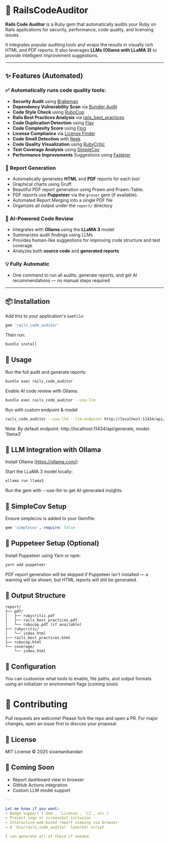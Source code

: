 # 🚀 RailsCodeAuditor

**Rails Code Auditor** is a Ruby gem that automatically audits your Ruby on Rails applications for security, performance, code quality, and licensing issues.

It integrates popular auditing tools and wraps the results in visually rich HTML and PDF reports. It also leverages **LLMs (Ollama with LLaMA 3)** to provide intelligent improvement suggestions.

---

## ✨ Features (Automated)

### ✅ Automatically runs code quality tools:
  - **Security Audit** using [Brakeman](https://github.com/presidentbeef/brakeman)
  - **Dependency Vulnerability Scan** via [Bundler Audit](https://github.com/rubysec/bundler-audit)
  - **Code Style Check** using [RuboCop](https://github.com/rubocop/rubocop)
  - **Rails Best Practices Analysis** via [rails_best_practices](https://github.com/flyerhzm/rails_best_practices)
  - **Code Duplication Detection** using [Flay](https://github.com/seattlerb/flay)
  - **Code Complexity Score** using [Flog](https://github.com/seattlerb/flog)
  - **License Compliance** via [License Finder](https://github.com/pivotal/LicenseFinder)
  - **Code Smell Detection** with [Reek](https://github.com/troessner/reek)
  - **Code Quality Visualization** using [RubyCritic](https://github.com/whitesmith/rubycritic)
  - **Test Coverage Analysis** using [SimpleCov](https://github.com/simplecov-ruby/simplecov)
  - **Performance Improvements** Suggestions using [Fasterer](https://github.com/DamirSvrtan/fasterer)

### 📄 Report Generation
- Automatically generates **HTML** and **PDF** reports for each tool
- Graphical charts using Gruff.
- Beautiful PDF report generation using Prawn and Prawn::Table.
- PDF reports use **Puppeteer** via the `grover` gem (if available).
- Automated Report Merging into a single PDF file
- Organizes all output under the `report/` directory

### 🧠 AI-Powered Code Review
- Integrates with **Ollama** using the **LLaMA 3** model
- Summarizes audit findings using LLMs
- Provides human-like suggestions for improving code structure and test coverage
- Analyzes both **source code** and **generated reports**

### 💡 Fully Automatic
- One command to run all audits, generate reports, and get AI recommendations — no manual steps required

---

## 📦 Installation

Add this to your application's `Gemfile`:

```ruby
gem 'rails_code_auditor'
```

Then run:

```bash
bundle install
```

## 🚀 Usage
Run the full audit and generate reports:

```bash
bundle exec rails_code_auditor
```
Enable AI code review with Ollama:

```bash
bundle exec rails_code_auditor --use-llm
```
Run with custom endpoint & model
```bash
rails_code_auditor --use-llm --llm-endpoint http://localhost:11434/api/generate --llm-model deepseek-coder
```
Note: By default endpoint: http://localhost:11434/api/generate, model: 'llama3'
## 🧠 LLM Integration with Ollama
Install Ollama (https://ollama.com/)

Start the LLaMA 3 model locally:

```bash
ollama run llama3
```
Run the gem with --use-llm to get AI-generated insights.

## 🧪 SimpleCov Setup
Ensure simplecov is added to your Gemfile:

```ruby
gem 'simplecov', require: false
```

## 🧰 Puppeteer Setup (Optional)
Install Puppeteer using Yarn or npm:

```bash
yarn add puppeteer
```
PDF report generation will be skipped if Puppeteer isn't installed — a warning will be shown, but HTML reports will still be generated.

## 📁 Output Structure
```pgsql
report/
├── pdf/
│   ├── rubycritic.pdf
│   ├── rails_best_practices.pdf
│   └── rubocop.pdf (if available)
├── rubycritic/
│   └── index.html
├── rails_best_practices.html
├── rubocop.html
└── coverage/
    └── index.html
```

## 🔧 Configuration
You can customize what tools to enable, file paths, and output formats using an initializer or environment flags (coming soon)

# 🙌 Contributing
Pull requests are welcome! Please fork the repo and open a PR. For major changes, open an issue first to discuss your proposal.

## 📄 License
MIT License
© 2025 sivamanikandan

## 📌 Coming Soon
- Report dashboard view in browser
- GitHub Actions integration
- Custom LLM model support

```yaml
---

Let me know if you want:
- Badge support (`Gem`, `License`, `CI`, etc.)
- Project logo or screenshot inclusion
- Interactive web-based report viewing via browser
- A `bin/rails_code_auditor` launcher script

I can generate all of these if needed.
```